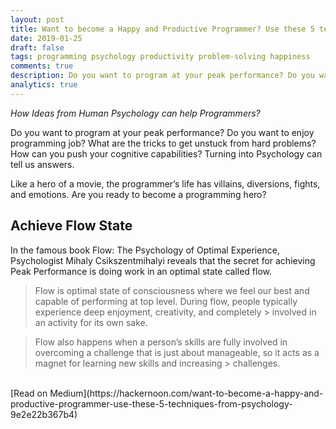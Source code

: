 ```yaml
---
layout: post
title: Want to become a Happy and Productive Programmer? Use these 5 techniques from Psychology
date: 2019-01-25
draft: false
tags: programming psychology productivity problem-solving happiness
comments: true
description: Do you want to program at your peak performance? Do you want to enjoy programming job? What are the tricks to get unstuck from hard problems? How can you push your cognitive capabilities? Turning into Psychology can tell us answers.
analytics: true
---
```


*How Ideas from Human Psychology can help Programmers?*

Do you want to program at your peak performance? Do you want to enjoy programming job? What are the tricks to get unstuck from hard problems? How can you push your cognitive capabilities? Turning into Psychology can tell us answers.

Like a hero of a movie, the programmer’s life has villains, diversions, fights, and emotions. Are you ready to become a programming hero?

## Achieve Flow State
In the famous book Flow: The Psychology of Optimal Experience, Psychologist Mihaly Csikszentmihalyi reveals that the secret for achieving Peak Performance is doing work in an optimal state called flow.

> Flow is optimal state of consciousness where we feel our best and capable of performing at top level. During flow, people typically experience deep enjoyment, creativity, and completely > involved in an activity for its own sake.

> Flow also happens when a person’s skills are fully involved in overcoming a challenge that is just about manageable, so it acts as a magnet for learning new skills and increasing > challenges.

<br>
[Read on Medium](https://hackernoon.com/want-to-become-a-happy-and-productive-programmer-use-these-5-techniques-from-psychology-9e2e22b367b4)
